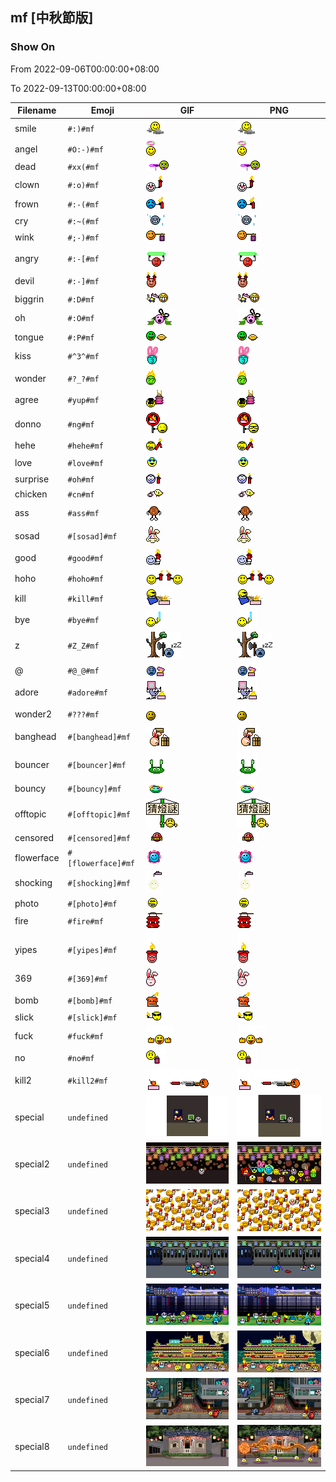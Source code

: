 ## mf [中秋節版]

### Show On
From 2022-09-06T00:00:00+08:00

To 2022-09-13T00:00:00+08:00

| Filename | Emoji | GIF | PNG |
| --- | --- | --- | --- |
| smile | `#:)#mf` | ![smile](../../assets/ios/faces/mf/smile.png) | ![smile](../../assets/ios/faces_png/mf/smile.png) |
| angel | `#O:-)#mf` | ![angel](../../assets/ios/faces/mf/angel.png) | ![angel](../../assets/ios/faces_png/mf/angel.png) |
| dead | `#xx(#mf` | ![dead](../../assets/ios/faces/mf/dead.png) | ![dead](../../assets/ios/faces_png/mf/dead.png) |
| clown | `#:o)#mf` | ![clown](../../assets/ios/faces/mf/clown.gif) | ![clown](../../assets/ios/faces_png/mf/clown.png) |
| frown | `#:-(#mf` | ![frown](../../assets/ios/faces/mf/frown.gif) | ![frown](../../assets/ios/faces_png/mf/frown.png) |
| cry | `#:~(#mf` | ![cry](../../assets/ios/faces/mf/cry.gif) | ![cry](../../assets/ios/faces_png/mf/cry.png) |
| wink | `#;-)#mf` | ![wink](../../assets/ios/faces/mf/wink.png) | ![wink](../../assets/ios/faces_png/mf/wink.png) |
| angry | `#:-[#mf` | ![angry](../../assets/ios/faces/mf/angry.gif) | ![angry](../../assets/ios/faces_png/mf/angry.png) |
| devil | `#:-]#mf` | ![devil](../../assets/ios/faces/mf/devil.png) | ![devil](../../assets/ios/faces_png/mf/devil.png) |
| biggrin | `#:D#mf` | ![biggrin](../../assets/ios/faces/mf/biggrin.png) | ![biggrin](../../assets/ios/faces_png/mf/biggrin.png) |
| oh | `#:O#mf` | ![oh](../../assets/ios/faces/mf/oh.png) | ![oh](../../assets/ios/faces_png/mf/oh.png) |
| tongue | `#:P#mf` | ![tongue](../../assets/ios/faces/mf/tongue.png) | ![tongue](../../assets/ios/faces_png/mf/tongue.png) |
| kiss | `#^3^#mf` | ![kiss](../../assets/ios/faces/mf/kiss.png) | ![kiss](../../assets/ios/faces_png/mf/kiss.png) |
| wonder | `#?_?#mf` | ![wonder](../../assets/ios/faces/mf/wonder.gif) | ![wonder](../../assets/ios/faces_png/mf/wonder.png) |
| agree | `#yup#mf` | ![agree](../../assets/ios/faces/mf/agree.gif) | ![agree](../../assets/ios/faces_png/mf/agree.png) |
| donno | `#ng#mf` | ![donno](../../assets/ios/faces/mf/donno.gif) | ![donno](../../assets/ios/faces_png/mf/donno.png) |
| hehe | `#hehe#mf` | ![hehe](../../assets/ios/faces/mf/hehe.gif) | ![hehe](../../assets/ios/faces_png/mf/hehe.png) |
| love | `#love#mf` | ![love](../../assets/ios/faces/mf/love.gif) | ![love](../../assets/ios/faces_png/mf/love.png) |
| surprise | `#oh#mf` | ![surprise](../../assets/ios/faces/mf/surprise.gif) | ![surprise](../../assets/ios/faces_png/mf/surprise.png) |
| chicken | `#cn#mf` | ![chicken](../../assets/ios/faces/mf/chicken.gif) | ![chicken](../../assets/ios/faces_png/mf/chicken.png) |
| ass | `#ass#mf` | ![ass](../../assets/ios/faces/mf/ass.gif) | ![ass](../../assets/ios/faces_png/mf/ass.png) |
| sosad | `#[sosad]#mf` | ![sosad](../../assets/ios/faces/mf/sosad.gif) | ![sosad](../../assets/ios/faces_png/mf/sosad.png) |
| good | `#good#mf` | ![good](../../assets/ios/faces/mf/good.png) | ![good](../../assets/ios/faces_png/mf/good.png) |
| hoho | `#hoho#mf` | ![hoho](../../assets/ios/faces/mf/hoho.gif) | ![hoho](../../assets/ios/faces_png/mf/hoho.png) |
| kill | `#kill#mf` | ![kill](../../assets/ios/faces/mf/kill.gif) | ![kill](../../assets/ios/faces_png/mf/kill.png) |
| bye | `#bye#mf` | ![bye](../../assets/ios/faces/mf/bye.gif) | ![bye](../../assets/ios/faces_png/mf/bye.png) |
| z | `#Z_Z#mf` | ![z](../../assets/ios/faces/mf/z.gif) | ![z](../../assets/ios/faces_png/mf/z.png) |
| @ | `#@_@#mf` | ![@](../../assets/ios/faces/mf/@.gif) | ![@](../../assets/ios/faces_png/mf/@.png) |
| adore | `#adore#mf` | ![adore](../../assets/ios/faces/mf/adore.gif) | ![adore](../../assets/ios/faces_png/mf/adore.png) |
| wonder2 | `#???#mf` | ![wonder2](../../assets/ios/faces/mf/wonder2.gif) | ![wonder2](../../assets/ios/faces_png/mf/wonder2.png) |
| banghead | `#[banghead]#mf` | ![banghead](../../assets/ios/faces/mf/banghead.gif) | ![banghead](../../assets/ios/faces_png/mf/banghead.png) |
| bouncer | `#[bouncer]#mf` | ![bouncer](../../assets/ios/faces/mf/bouncer.gif) | ![bouncer](../../assets/ios/faces_png/mf/bouncer.png) |
| bouncy | `#[bouncy]#mf` | ![bouncy](../../assets/ios/faces/mf/bouncy.gif) | ![bouncy](../../assets/ios/faces_png/mf/bouncy.png) |
| offtopic | `#[offtopic]#mf` | ![offtopic](../../assets/ios/faces/mf/offtopic.png) | ![offtopic](../../assets/ios/faces_png/mf/offtopic.png) |
| censored | `#[censored]#mf` | ![censored](../../assets/ios/faces/mf/censored.gif) | ![censored](../../assets/ios/faces_png/mf/censored.png) |
| flowerface | `#[flowerface]#mf` | ![flowerface](../../assets/ios/faces/mf/flowerface.gif) | ![flowerface](../../assets/ios/faces_png/mf/flowerface.png) |
| shocking | `#[shocking]#mf` | ![shocking](../../assets/ios/faces/mf/shocking.gif) | ![shocking](../../assets/ios/faces_png/mf/shocking.png) |
| photo | `#[photo]#mf` | ![photo](../../assets/ios/faces/mf/photo.gif) | ![photo](../../assets/ios/faces_png/mf/photo.png) |
| fire | `#fire#mf` | ![fire](../../assets/ios/faces/mf/fire.gif) | ![fire](../../assets/ios/faces_png/mf/fire.png) |
| yipes | `#[yipes]#mf` | ![yipes](../../assets/ios/faces/mf/yipes.gif) | ![yipes](../../assets/ios/faces_png/mf/yipes.png) |
| 369 | `#[369]#mf` | ![369](../../assets/ios/faces/mf/369.gif) | ![369](../../assets/ios/faces_png/mf/369.png) |
| bomb | `#[bomb]#mf` | ![bomb](../../assets/ios/faces/mf/bomb.gif) | ![bomb](../../assets/ios/faces_png/mf/bomb.png) |
| slick | `#[slick]#mf` | ![slick](../../assets/ios/faces/mf/slick.gif) | ![slick](../../assets/ios/faces_png/mf/slick.png) |
| fuck | `#fuck#mf` | ![fuck](../../assets/ios/faces/mf/fuck.gif) | ![fuck](../../assets/ios/faces_png/mf/fuck.png) |
| no | `#no#mf` | ![no](../../assets/ios/faces/mf/no.gif) | ![no](../../assets/ios/faces_png/mf/no.png) |
| kill2 | `#kill2#mf` | ![kill2](../../assets/ios/faces/mf/kill2.gif) | ![kill2](../../assets/ios/faces_png/mf/kill2.png) |
| special | `undefined` | ![special](../../assets/ios/faces/mf/special.gif) | ![special](../../assets/ios/faces_png/mf/special.png) |
| special2 | `undefined` | ![special2](../../assets/ios/faces/mf/special2.gif) | ![special2](../../assets/ios/faces_png/mf/special2.png) |
| special3 | `undefined` | ![special3](../../assets/ios/faces/mf/special3.gif) | ![special3](../../assets/ios/faces_png/mf/special3.png) |
| special4 | `undefined` | ![special4](../../assets/ios/faces/mf/special4.gif) | ![special4](../../assets/ios/faces_png/mf/special4.png) |
| special5 | `undefined` | ![special5](../../assets/ios/faces/mf/special5.gif) | ![special5](../../assets/ios/faces_png/mf/special5.png) |
| special6 | `undefined` | ![special6](../../assets/ios/faces/mf/special6.gif) | ![special6](../../assets/ios/faces_png/mf/special6.png) |
| special7 | `undefined` | ![special7](../../assets/ios/faces/mf/special7.gif) | ![special7](../../assets/ios/faces_png/mf/special7.png) |
| special8 | `undefined` | ![special8](../../assets/ios/faces/mf/special8.gif) | ![special8](../../assets/ios/faces_png/mf/special8.png) |

